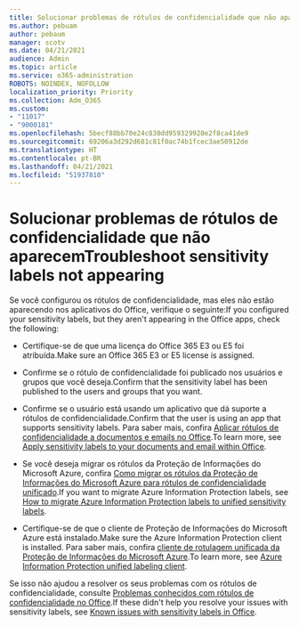 ```yaml
---
title: Solucionar problemas de rótulos de confidencialidade que não aparecem
ms.author: pebuam
author: pebaum
manager: scotv
ms.date: 04/21/2021
audience: Admin
ms.topic: article
ms.service: o365-administration
ROBOTS: NOINDEX, NOFOLLOW
localization_priority: Priority
ms.collection: Adm_O365
ms.custom:
- "11017"
- "9000181"
ms.openlocfilehash: 5becf88bb70e24c830dd959329920e2f8ca41de9
ms.sourcegitcommit: 69206a3d292d681c81f0ac74b1fcec3ae50912de
ms.translationtype: HT
ms.contentlocale: pt-BR
ms.lasthandoff: 04/21/2021
ms.locfileid: "51937810"
---
```

# <a name="troubleshoot-sensitivity-labels-not-appearing"></a><span data-ttu-id="10b21-102">Solucionar problemas de rótulos de confidencialidade que não aparecem</span><span class="sxs-lookup"><span data-stu-id="10b21-102">Troubleshoot sensitivity labels not appearing</span></span>

<span data-ttu-id="10b21-103">Se você configurou os rótulos de confidencialidade, mas eles não estão aparecendo nos aplicativos do Office, verifique o seguinte:</span><span class="sxs-lookup"><span data-stu-id="10b21-103">If you configured your sensitivity labels, but they aren't appearing in the Office apps, check the following:</span></span>

- <span data-ttu-id="10b21-104">Certifique-se de que uma licença do Office 365 E3 ou E5 foi atribuída.</span><span class="sxs-lookup"><span data-stu-id="10b21-104">Make sure an Office 365 E3 or E5 license is assigned.</span></span>

- <span data-ttu-id="10b21-105">Confirme se o rótulo de confidencialidade foi publicado nos usuários e grupos que você deseja.</span><span class="sxs-lookup"><span data-stu-id="10b21-105">Confirm that the sensitivity label has been published to the users and groups that you want.</span></span>

- <span data-ttu-id="10b21-106">Confirme se o usuário está usando um aplicativo que dá suporte a rótulos de confidencialidade.</span><span class="sxs-lookup"><span data-stu-id="10b21-106">Confirm that the user is using an app that supports sensitivity labels.</span></span> <span data-ttu-id="10b21-107">Para saber mais, confira [Aplicar rótulos de confidencialidade a documentos e emails no Office](https://go.microsoft.com/fwlink/?linkid=2106446).</span><span class="sxs-lookup"><span data-stu-id="10b21-107">To learn more, see[ Apply sensitivity labels to your documents and email within Office](https://go.microsoft.com/fwlink/?linkid=2106446).</span></span>

- <span data-ttu-id="10b21-108">Se você deseja migrar os rótulos da Proteção de Informações do Microsoft Azure, confira [Como migrar os rótulos da Proteção de Informações do Microsoft Azure para rótulos de confidencialidade unificado](https://go.microsoft.com/fwlink/?linkid=2106056).</span><span class="sxs-lookup"><span data-stu-id="10b21-108">If you want to migrate Azure Information Protection labels, see [How to migrate Azure Information Protection labels to unified sensitivity labels](https://go.microsoft.com/fwlink/?linkid=2106056).</span></span>

- <span data-ttu-id="10b21-109">Certifique-se de que o cliente de Proteção de Informações do Microsoft Azure está instalado.</span><span class="sxs-lookup"><span data-stu-id="10b21-109">Make sure the Azure Information Protection client is installed.</span></span> <span data-ttu-id="10b21-110">Para saber mais, confira [cliente de rotulagem unificada da Proteção de Informações do Microsoft Azure](https://go.microsoft.com/fwlink/?linkid=2106374).</span><span class="sxs-lookup"><span data-stu-id="10b21-110">To learn more, see [Azure Information Protection unified labeling client](https://go.microsoft.com/fwlink/?linkid=2106374).</span></span>

<span data-ttu-id="10b21-111">Se isso não ajudou a resolver os seus problemas com os rótulos de confidencialidade, consulte [Problemas conhecidos com rótulos de confidencialidade no Office](https://go.microsoft.com/fwlink/?linkid=2106447).</span><span class="sxs-lookup"><span data-stu-id="10b21-111">If these didn't help you resolve your issues with sensitivity labels, see [Known issues with sensitivity labels in Office](https://go.microsoft.com/fwlink/?linkid=2106447).</span></span>